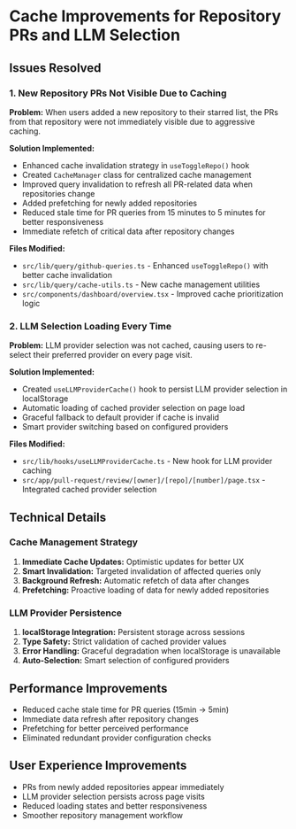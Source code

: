 # Cache Improvements for Repository PRs and LLM Selection

## Issues Resolved

### 1. New Repository PRs Not Visible Due to Caching
**Problem:** When users added a new repository to their starred list, the PRs from that repository were not immediately visible due to aggressive caching.

**Solution Implemented:**
- Enhanced cache invalidation strategy in `useToggleRepo()` hook
- Created `CacheManager` class for centralized cache management
- Improved query invalidation to refresh all PR-related data when repositories change
- Added prefetching for newly added repositories
- Reduced stale time for PR queries from 15 minutes to 5 minutes for better responsiveness
- Immediate refetch of critical data after repository changes

**Files Modified:**
- `src/lib/query/github-queries.ts` - Enhanced `useToggleRepo()` with better cache invalidation
- `src/lib/query/cache-utils.ts` - New cache management utilities
- `src/components/dashboard/overview.tsx` - Improved cache prioritization logic

### 2. LLM Selection Loading Every Time
**Problem:** LLM provider selection was not cached, causing users to re-select their preferred provider on every page visit.

**Solution Implemented:**
- Created `useLLMProviderCache()` hook to persist LLM provider selection in localStorage
- Automatic loading of cached provider selection on page load
- Graceful fallback to default provider if cache is invalid
- Smart provider switching based on configured providers

**Files Modified:**
- `src/lib/hooks/useLLMProviderCache.ts` - New hook for LLM provider caching
- `src/app/pull-request/review/[owner]/[repo]/[number]/page.tsx` - Integrated cached provider selection

## Technical Details

### Cache Management Strategy
1. **Immediate Cache Updates:** Optimistic updates for better UX
2. **Smart Invalidation:** Targeted invalidation of affected queries only
3. **Background Refresh:** Automatic refetch of data after changes
4. **Prefetching:** Proactive loading of data for newly added repositories

### LLM Provider Persistence
1. **localStorage Integration:** Persistent storage across sessions
2. **Type Safety:** Strict validation of cached provider values
3. **Error Handling:** Graceful degradation when localStorage is unavailable
4. **Auto-Selection:** Smart selection of configured providers

## Performance Improvements
- Reduced cache stale time for PR queries (15min → 5min)
- Immediate data refresh after repository changes
- Prefetching for better perceived performance
- Eliminated redundant provider configuration checks

## User Experience Improvements
- PRs from newly added repositories appear immediately
- LLM provider selection persists across page visits
- Reduced loading states and better responsiveness
- Smoother repository management workflow 